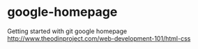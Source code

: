 # google-homepage
Getting started with git
google homepage 
http://www.theodinproject.com/web-development-101/html-css
